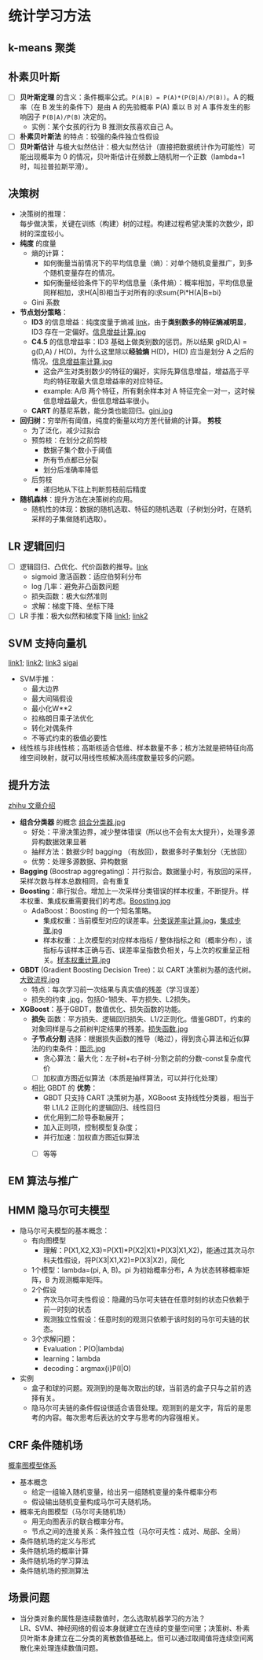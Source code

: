 # 统计学习方法

## k-means 聚类

## 朴素贝叶斯
- [ ] **贝叶斯定理** 的含义：条件概率公式。`P(A|B) = P(A)*(P(B|A)/P(B))`。A 的概率（在 B 发生的条件下）是由 A 的先验概率 P(A) 乘以 B 对 A 事件发生的影响因子 `P(B|A)/P(B)` 决定的。
  - 实例：某个女孩的行为 B 推测女孩喜欢自己 A。
- [ ] **朴素贝叶斯法** 的特点：较强的条件独立性假设
- [ ] **贝叶斯估计** 与极大似然估计：极大似然估计（直接把数据统计作为可能性）可能出现概率为 0 的情况，贝叶斯估计在频数上随机附一个正数（lambda=1时，叫拉普拉斯平滑）。

## 决策树

- 决策树的推理：  
每步做决策，关键在训练（构建）树的过程。构建过程希望决策的次数少，即树的深度较小。  
- **纯度** 的度量
  - 熵的计算：  
    - 如何衡量当前情况下的平均信息量（熵）：对单个随机变量推广，到多个随机变量存在的情况。
    - 如何衡量经验条件下的平均信息量（条件熵）：概率相加，平均信息量同样相加，求H(A|B)相当于对所有的i求sum{Pi*H(A|B=bi}  
  - Gini 系数
- **节点划分策略**：  
  - **ID3** 的信息增益：纯度度量于熵减 [link](https://zhuanlan.zhihu.com/p/34534004)，由于**类别数多的特征熵减明显**，ID3 存在一定偏好。[信息增益计算.jpg](https://pic1.zhimg.com/80/v2-f6d10699fdbe216617836c7e8732ba58_720w.jpg)
  - **C4.5** 的信息增益率：ID3 基础上做类别数的惩罚。所以结果 gR(D,A) = g(D,A) / H(D)。为什么这里除以**经验熵** H(D)，H(D) 应当是划分 A 之后的情况。[信息增益率计算.jpg](https://pic2.zhimg.com/80/v2-c35719627c479737cb680c3f4d8cdf6d_720w.jpg)
    - 这会产生对类别数少的特征的偏好，实际先算信息增益，增益高于平均的特征取最大信息增益率的对应特征。
    - example: A/B 两个特征，所有剩余样本对 A 特征完全一对一，这时候信息增益最大，但信息增益率很小。
  - **CART** 的基尼系数，能分类也能回归。[gini.jpg](https://pic3.zhimg.com/80/v2-79214da261d75829046953ab9cb8b03a_720w.jpg)
- **回归树**：穷举所有阈值，纯度的衡量以均方差代替熵的计算。
   **剪枝**
  - 为了泛化，减少过拟合
  - 预剪枝：在划分之前剪枝
    - 数据子集个数小于阈值
    - 所有节点都已分裂
    - 划分后准确率降低
  - 后剪枝 
    - 递归地从下往上判断剪枝前后精度
- **随机森林**：提升方法在决策树的应用。
    - 随机性的体现：数据的随机选取、特征的随机选取（子树划分时，在随机采样的子集做随机选取）。

## LR 逻辑回归
- [ ] 逻辑回归、凸优化、代价函数的推导。[link](https://blog.csdn.net/yan456jie/article/details/52589738)
  - sigmoid 激活函数：适应伯努利分布
  - log 几率：避免非凸函数问题
  - 损失函数：极大似然准则 
  - 求解：梯度下降、坐标下降
- [ ] LR 手推：极大似然和梯度下降 [link1](https://www.cnblogs.com/chen8023miss/p/11308971.html); [link2](https://www.cnblogs.com/bonelee/p/7253508.html)

## SVM 支持向量机

[link1](https://www.cnblogs.com/chen8023miss/p/11308971.html); [link2](
https://zhuanlan.zhihu.com/p/45444502); [link3](
https://blog.csdn.net/qq_39422642/article/details/78725278)
[sigai](https://mp.weixin.qq.com/s?__biz=MzU4MjQ3MDkwNA==&mid=2247483937&idx=1&sn=84a5acf12e96727b13fd7d456c414c12&chksm=fdb69fb6cac116a02dc68d948958ee731a4ae2b6c3d81196822b665224d9dab21d0f2fccb329&scene=21#wechat_redirect)

- SVM手推：
  - 最大边界
  - 最大间隔假设
  - 最小化W**2
  - 拉格朗日乘子法优化
  - 转化对偶条件
  - 不等式约束的极值必要性
- 线性核与非线性核；高斯核适合低维、样本数量不多；核方法就是把特征向高维空间映射，就可以用线性核解决高纬度数量较多的问题。

## 提升方法

[zhihu 文章介绍](https://zhuanlan.zhihu.com/p/34534004)

- **组合分类器** 的概念 [组合分类器.jpg](https://pic1.zhimg.com/80/v2-8fc5ff86df06a3c4d3f7d4b055642224_720w.jpg)
  - 好处：平滑决策边界，减少整体错误（所以也不会有太大提升），处理多源异构数据效果显著
  - 抽样方法：数据少时 bagging （有放回），数据多时子集划分（无放回）
  - 优势：处理多源数据、异构数据
- **Bagging** (Boostrap aggregating)：并行拟合。数据量小时，有放回的采样，采样次数与样本总数相同，会有重复
- **Boosting**：串行拟合。增加上一次采样分类错误的样本权重，不断提升。样本权重、集成权重需要我们的考虑。[Boosting.jpg](https://pic4.zhimg.com/80/v2-aca3644ddd56abe1e47c0f45601587c3_720w.jpg)
  - AdaBoost：Boosting 的一个知名策略。
    - 集成权重：当前模型对应的误差率。[分类误差率计算.jpg](https://pic2.zhimg.com/80/v2-3f8463843d3f88642a288666ecb94ff1_720w.jpg)，[集成步骤.jpg](https://pic1.zhimg.com/80/v2-7000a239700933215671f4f66066ddd4_720w.jpg)
    - 样本权重：上次模型的对应样本指标 / 整体指标之和（概率分布），该指标与该样本正确与否、误差率呈指数负相关，与上次的权重呈正相关。[样本权重计算.jpg](https://pic1.zhimg.com/80/v2-8d2590f60815d6389572d4f09ed9a658_720w.jpg)
- **GBDT** (Gradient Boosting Decision Tree)：以 CART 决策树为基的迭代树。[大致流程.jpg](https://pic2.zhimg.com/80/v2-4713a5b63da71ef5afba3fcd3a65299d_720w.jpg)
  - 特点：每次学习前一次结果与真实值的残差（学习误差）
  - 损失的约束 [.jpg](https://pic3.zhimg.com/80/v2-a384924b89b1bdd581cef7d75b56e226_720w.jpg)，包括0-1损失、平方损失、L2损失。
- **XGBoost**：基于GBDT，数值优化、损失函数的功能。
  - **损失** 函数：平方损失、逻辑回归损失、L1/2正则化。借鉴GBDT，约束的对象同样是与之前树判定结果的残差。[损失函数.jpg](https://pic2.zhimg.com/80/v2-1c0706e463f78b6036b3923048ac9149_720w.jpg)
  - **子节点分割** 选择：根据损失函数的推导（略过），得到贪心算法和近似算法的约束条件：[图示.jpg](https://pic4.zhimg.com/80/v2-d0cf0063c23679e711146f861d36fc17_720w.jpg)
    - 贪心算法：最大化：左子树+右子树-分割之前的分数-const复杂度代价
    - [ ] 加权直方图近似算法（本质是抽样算法，可以并行化处理）
  - 相比 GBDT 的 **优势**： 
    - GBDT 只支持 CART 决策树为基，XGBoost 支持线性分类器，相当于带 L1/L2 正则化的逻辑回归、线性回归
    - 优化用到二阶导泰勒展开；
    - 加入正则项，控制模型复杂度；
    - 并行加速：加权直方图近似算法
    - [ ] 等等



## EM 算法与推广

## HMM 隐马尔可夫模型

- 隐马尔可夫模型的基本概念：
  - 有向图模型
    - 理解：P(X1,X2,X3)=P(X1)\*P(X2|X1)\*P(X3|X1,X2)，能通过其次马尔科夫性假设，将P(X3|X1,X2)=P(X3|X2)，简化
  - 1个模型：lambda=(pi, A, B)。pi 为初始概率分布，A 为状态转移概率矩阵，B 为观测概率矩阵。
  - 2个假设
    - 齐次马尔可夫性假设：隐藏的马尔可夫链在任意时刻的状态只依赖于前一时刻的状态
    - 观测独立性假设：任意时刻的观测只依赖于该时刻的马尔可夫链的状态。
  - 3个求解问题：
    - Evaluation：P(O|lambda)
    - learning：lambda
    - decoding：argmax{i}P(I|O)
- 实例
  - 盒子和球的问题。观测到的是每次取出的球，当前选的盒子只与之前的选择有关。
  - 隐马尔可夫链的条件假设很适合语音处理。观测到的是文字，背后的是思考的内容。每次思考后表达的文字与思考的内容强相关。

## CRF 条件随机场

[概率图模型体系](https://zhuanlan.zhihu.com/p/33397147)
- 基本概念
  - 给定一组输入随机变量，给出另一组随机变量的条件概率分布
  - 假设输出随机变量构成马尔可夫随机场。
- 概率无向图模型（马尔可夫随机场）
  - 用无向图表示的联合概率分布。
  - 节点之间的连接关系：条件独立性（马尔可夫性：成对、局部、全局）
- 条件随机场的定义与形式
- 条件随机场的概率计算
- 条件随机场的学习算法
- 条件随机场的预测算法



## 场景问题
- 当分类对象的属性是连续数值时，怎么选取机器学习的方法？  
LR、SVM、神经网络的假设本身就建立在连续的变量空间里；决策树、朴素贝叶斯本身建立在二分类的离散数值基础上。但可以通过取阈值将连续空间离散化来处理连续数值问题。